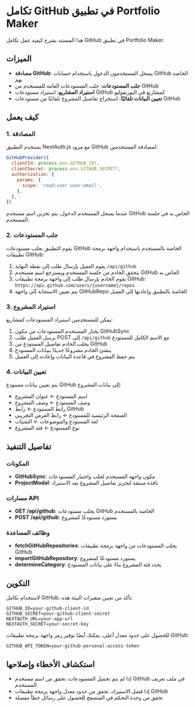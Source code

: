 # تكامل GitHub في تطبيق Portfolio Maker

هذا المستند يشرح كيفية عمل تكامل GitHub في تطبيق Portfolio Maker.

## الميزات

- **مصادقة GitHub**: يسجل المستخدمون الدخول باستخدام حسابات GitHub الخاصة بهم
- **جلب المستودعات**: جلب المستودعات العامة للمستخدم من GitHub
- **استيراد المشاريع**: استيراد مستودعات GitHub كمشاريع في البورتفوليو
- **تعيين البيانات تلقائيًا**: استخراج تفاصيل المشروع تلقائيًا من مستودعات GitHub

## كيف يعمل

### 1. المصادقة

يستخدم التطبيق NextAuth.js مع مزود GitHub لمصادقة المستخدمين:

```javascript
GitHubProvider({
  clientId: process.env.GITHUB_ID!,
  clientSecret: process.env.GITHUB_SECRET!,
  authorization: {
    params: {
      scope: 'read:user user:email',
    },
  },
})
```

عندما يسجل المستخدم الدخول، يتم تخزين اسم مستخدم GitHub الخاص به في جلسة المستخدم.

### 2. جلب المستودعات

يقوم التطبيق بجلب مستودعات GitHub الخاصة بالمستخدم باستخدام واجهة برمجة تطبيقات GitHub:

1. يقوم العميل بإرسال طلب إلى نقطة النهاية `/api/github`
2. يتحقق الخادم من جلسة المستخدم ويسترجع اسم مستخدم GitHub الخاص به
3. يقوم الخادم بإرسال طلب إلى واجهة برمجة تطبيقات GitHub: `https://api.github.com/users/{username}/repos`
4. يتم تعيين الاستجابة إلى واجهة GitHubRepo الخاصة بالتطبيق وإعادتها إلى العميل

### 3. استيراد المشروع

يمكن للمستخدمين استيراد المستودعات كمشاريع:

1. يختار المستخدم المستودعات من مكون GitHubSync
2. يرسل العميل طلب POST إلى `/api/github` مع الاسم الكامل للمستودع
3. يجلب الخادم تفاصيل المستودع من GitHub
4. ينشئ الخادم مشروعًا جديدًا ببيانات المستودع
5. يتم حفظ المشروع في قاعدة البيانات وإعادته إلى العميل

### 4. تعيين البيانات

يتم تعيين بيانات مستودع GitHub إلى بيانات المشروع:

- اسم المستودع ← عنوان المشروع
- وصف المستودع ← وصف المشروع
- رابط المستودع ← رابط GitHub
- الصفحة الرئيسية للمستودع ← رابط العرض التجريبي
- لغة المستودع والموضوعات ← التقنيات
- نوع المستودع ← فئة المشروع

## تفاصيل التنفيذ

### المكونات

- **GitHubSync**: مكون واجهة المستخدم لجلب واختيار المستودعات
- **ProjectModal**: نافذة منبثقة لتحرير تفاصيل المشروع بعد الاستيراد

### مسارات API

- **GET /api/github**: يجلب مستودعات GitHub الخاصة بالمستخدم
- **POST /api/github**: يستورد مستودعًا كمشروع

### وظائف المساعدة

- **fetchGitHubRepositories**: يجلب المستودعات من واجهة برمجة تطبيقات GitHub
- **importGitHubRepository**: يستورد مستودعًا كمشروع
- **determineCategory**: يحدد فئة المشروع بناءً على بيانات المستودع

## التكوين

لاستخدام تكامل GitHub، تأكد من تعيين متغيرات البيئة هذه:

```
GITHUB_ID=your-github-client-id
GITHUB_SECRET=your-github-client-secret
NEXTAUTH_URL=your-app-url
NEXTAUTH_SECRET=your-secret-key
```

للحصول على حدود معدل أعلى، يمكنك أيضًا توفير رمز واجهة برمجة تطبيقات GitHub:

```
GITHUB_API_TOKEN=your-github-personal-access-token
```

## استكشاف الأخطاء وإصلاحها

- إذا لم يتم تحميل المستودعات، تحقق من اسم مستخدم GitHub في ملف تعريف المستخدم
- إذا فشل الاستيراد، تحقق من حدود معدل واجهة برمجة تطبيقات GitHub
- تحقق من وحدة التحكم في المتصفح للحصول على رسائل خطأ مفصلة
